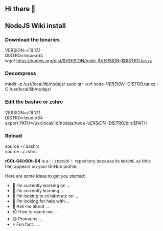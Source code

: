 ## Hi there 👋

## NodeJS Wiki install  

### Download the binaries
VERSION=v18.17.1   
DISTRO=linux-x64   
wget https://nodejs.org/dist/$VERSION/node-$VERSION-$DISTRO.tar.xz   

### Decompress   
mkdir -p  /usr/local/lib/nodejs/
sudo tar -xvf node-$VERSION-$DISTRO.tar.xz -C /usr/local/lib/nodejs/   

### Edit the bashrc or zshrc   
VERSION=v18.17.1   
DISTRO=linux-x64   
export PATH=/usr/local/lib/nodejs/node-$VERSION-$DISTRO/bin:$PATH   

### Reload
source ~/.bashrc  
source ~/.zshrc

**r00t-64/r00t-64** is a ✨ _special_ ✨ repository because its `README.md` (this file) appears on your GitHub profile.

Here are some ideas to get you started:

- 🔭 I’m currently working on ...
- 🌱 I’m currently learning ...
- 👯 I’m looking to collaborate on ...
- 🤔 I’m looking for help with ...
- 💬 Ask me about ...
- 📫 How to reach me: ...
- 😄 Pronouns: ...
- ⚡ Fun fact: ...

